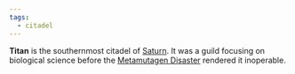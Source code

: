 ```yaml
---
tags:
  - citadel
---
```

**Titan** is the southernmost citadel of [Saturn](<../Saturn.md>). It was a guild focusing on biological science before the [Metamutagen Disaster](<../../Materials/Metamutagen.md#Disaster>) rendered it inoperable.